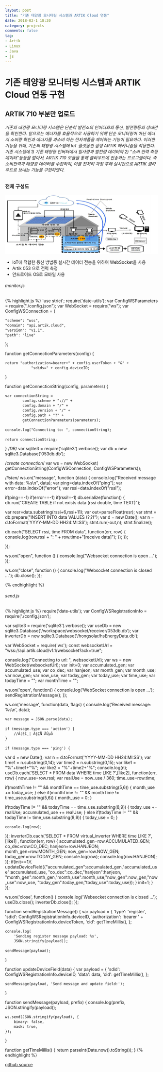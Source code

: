 ```yaml
---
layout: post
title: "기존 태양광 모니터링 시스템과 ARTIK Cloud 연동"
date: 2018-02-1 18:20
category: projects
comments: false
tag:
- Artik
- Linux
- Java
- js
---
```


# 기존 태양광 모니터링 시스템과 ARTIK Cloud 연동 구현 
## ARTIK 710 부분만 업로드
###### 기존의 태양광 모니터링 시스템은 단순히 발전소의 인버터와의 통신, 발전량등의 상태만을 확인한다. 앞으로는 에너지를 효율적으로 사용하기 위해 단순 모니터링이 아닌 에너지 소비량 확인과 에너지를 과소비 하는 전자제품을 제어하는 기능이 필요하다. 이러한 기능을 위해, 기존의 태양광 시스템에 IoT 플랫폼인 삼성 ARTIK 메카니즘을 적용한다. 기존 시스템에 1) 기존 태양광 인버터에서 일사량과 발전량 데이터와 2) “소비 전력 측정 데이터”등등을 받아서, ARTIK 710 모듈을 통해 클라우드에 전송하는 프로그램이다. 즉 소비전력과 태양광 데이터를 수집하여, 이를 전처리 과정 후에 실시간으로 ARTIK 클라우드로 보내는 기능을 구현하였다.  


### 전체 구성도
![전체 구성도](https://raw.githubusercontent.com/HongJeSeong/HongSolarARTIK/master/artikWhole.PNG)

- IoT에 적합한 통신 방법중 실시간 데이터 전송을 위하여 WebSocket을 사용
- Artik 053 으로 전력 측정
- 안드로이드 OS로 모바일 사용
###### monitor.js
{% highlight js %}
'use strict';
require('date-utils');
var ConfigWSParameters = require("./config.json");
var WebSocket = require("ws");
var ConfigWSConnection = {

    "scheme": "wss",
    "domain": "api.artik.cloud",
    "version": "v1.1",
    "path": "live"

};

function getConnectionParameters(config) {

    return "authorization=bearer+" + config.userToken + "&" +
                "sdids=" + config.deviceID;
}

function getConnectionString(config, parameters) {

    var connectionString =
            config.scheme + "://" +
            config.domain + "/" +
            config.version + "/" +
            config.path + "?" +
            getConnectionParameters(parameters);

    console.log("Connecting to: ", connectionString);

    return connectionString;

}
/*DB*/
var sqlite3 = require('sqlite3').verbose();
var db = new sqlite3.Database('053db.db');

/*create connection*/
var ws = new WebSocket(
    getConnectionString(ConfigWSConnection, ConfigWSParameters));

/*listen*/
ws.on("message", function (data) {
    console.log("Received message with data: %s\n", data);
var ping=data.indexOf("ping");
var error=data.indexOf("error");
var rssi=data.indexOf("rssi");

if(ping==-1)
if(error==-1)
if(rssi!=-1)
  db.serialize(function() {
  db.run("CREATE TABLE if not exists data (rssi double, time TEXT)");

  var resr=data.substring(rssi+6,rssi+11);
  var out=parseFloat(resr);
  var stmt = db.prepare("INSERT INTO data VALUES (?,?)");
  var d = new Date();
  var n = d.toFormat('YYYY-MM-DD HH24:MI:SS');
      stmt.run(-out,n);
      stmt.finalize();

  db.each("SELECT rssi, time FROM data", function(err, row) {
      console.log(row.rssi + ": " + row.time+"[receive data]");
  });
});

});

ws.on("open", function () {
    console.log("Websocket connection is open ...");
});

ws.on("close", function () {
    console.log("Websocket connection is closed ...");
    db.close();
});


{% endhighlight %}

###### send.js
{% highlight js %}
require('date-utils');
var ConfigWSRegistrationInfo = require('./config.json');

var sqlite3 = require('sqlite3').verbose();
var useDb = new sqlite3.Database('/workspace/websocket/receiver/053db.db');
var inverterDb = new sqlite3.Database('/hongsolar/hsEnergyData.db');

var WebSocket = require('ws');
const websocketUrl = "wss://api.artik.cloud/v1.1/websocket?ack=true";


console.log("Connecting to url: ", websocketUrl);
var ws = new WebSocket(websocketUrl);
var init=0;
        var accumulated_gen;
        var accumulated_use;
        var co_dec;
        var hanjeon;
        var month_gen;
        var month_use;
        var now_gen;
        var now_use;
        var today_gen;
        var today_use;
        var time_use;
    var todayTime = "";
    var monthTime = "";



ws.on('open', function() {
    console.log('WebSocket connection is open ...');
    sendRegistrationMessage();
});


ws.on('message', function(data, flags) {
    console.log('Received message: %s\n', data);

    var message = JSON.parse(data);

    if (message.type === 'action') {
        //Á¦¾î¸¦ À§ÇÑ ÄÚµå
    }

    if (message.type === 'ping') {

  var d = new Date();
  var n = d.toFormat('YYYY-MM-DD HH24:MI:SS');
  var time1 = n.substring(0,14);
  var time2 = n.substring(0,15);
  var like1 = "%"+time1+"%";
  var like2 = "%"+time2+"%";
console.log(n);
 useDb.each('SELECT * FROM data WHERE time LIKE ?',[like2],
 function(err, row) {
   now_use=row.rssi;
   var realUse = now_use / 360;
   time_use=row.time;

   if(monthTime != "" && monthTime == time_use.substring(5,6)) {
      month_use += today_use;
   } else if(monthTime != "" && monthTime != time_use.substring(5,6)) {
      month_use = 0;
   }

   if(todayTime != "" && todayTime == time_use.substring(8,9)) {
      today_use += realUse;
      accumulated_use += realUse;
   } else if(todayTime != "" && todayTime != time_use.substring(8,9)) {
      today_use = 0;
   }

    console.log(row);
  });
inverterDb.each('SELECT * FROM virtual_inverter WHERE time LIKE ?',[like1]
,
 function(err, row) {
        accumulated_gen=row.ACCUMULATED_GEN;
        co_dec=row.CO_DEC;
        hanjeon=row.HANJEON;
        month_gen=row.MONTH_GEN;
        now_gen=row.NOW_GEN;
        today_gen=row.TODAY_GEN;
    console.log(row);
    console.log(row.HANJEON);
  });
if(init==1){
  updateDeviceField({"accumulated_gen":accumulated_gen,"accumulated_use":accumulated_use,
"co_dec":co_dec,"hanjeon":hanjeon,
"month_gen":month_gen,"month_use":month_use,"now_gen":now_gen,"now_use":now_use,
"today_gen":today_gen,"today_use":today_use});
 }
 init=1;
}
});


ws.on('close', function() {
    console.log('Websocket connection is closed ...');
        useDb.close();
        inverterDb.close();
});



function sendRegistrationMessage() {
    var payload = {
        'type': 'register',
        'sdid': ConfigWSRegistrationInfo.deviceID,
        'authorization': 'bearer ' + ConfigWSRegistrationInfo.deviceToken,
        'cid': getTimeMillis(),
    };

    console.log(
        'Sending register message payload: %s',
        JSON.stringify(payload));

    sendMessage(payload);

}

function updateDeviceField(data) {
    var payload = {
        'sdid': ConfigWSRegistrationInfo.deviceID,
        'data': data,
        'cid': getTimeMillis(),
    };

    sendMessage(payload, 'Send message and update field:');
}

function sendMessage(payload, prefix) {
    console.log(prefix, JSON.stringify(payload));

    ws.send(JSON.stringify(payload), {
        binary: false,
        mask: true,
    });
}


function getTimeMillis() {
    return parseInt(Date.now().toString());
}
{% endhighlight %}

[github source](https://github.com/HongJeSeong/HongSolarARTIK)
